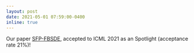 ```yaml
---
layout: post
date: 2021-05-01 07:59:00-0400
inline: true
---
```


Our paper [SFP-FBSDE](https://arxiv.org/pdf/2011.10890.pdf), accepted to ICML 2021 as an Spotlight (acceptance rate 21%)!